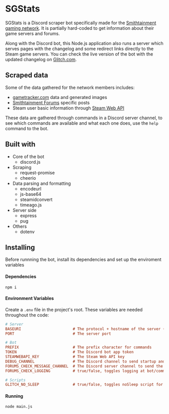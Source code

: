 # SGStats
SGStats is a Discord scraper bot specifically made for the [Smithtainment gaming network](https://forums.smithtainment.com/).
It is partially hard-coded to get information about their game servers and forums.

Along with the Discord bot, this Node.js application also runs a server which serves pages with the changelog and some redirect links directly to the Steam game servers.
You can check the live version of the bot with the updated changelog on [Glitch.com](https://sgstats.glitch.me/).

## Scraped data
Some of the data gathered for the network members includes:
- [gametracker.com](https://www.gametracker.com) data and generated images
- [Smithtainment Forums](https://forums.smithtainment.com/) specific posts
- Steam user basic information through [Steam Web API](https://steamcommunity.com/dev)

These data are gathered through commands in a Discord server channel, to see which commands are available and what each one does, use the ``help`` command to the bot.

## Built with
- Core of the bot
  - discord.js
- Scraping
  - request-promise
  - cheerio
- Data parsing and formatting
  - encodeurl
  - js-base64
  - steamidconvert
  - timeago.js
- Server side
  - express
  - pug
- Others
  - dotenv

## Installing
Before runnning the bot, install its dependencies and set up the enviroment variables

#### Dependencies
```console
npm i
```

#### Environment Variables
Create a ``.env`` file in the project's root. These variables are needed throughout the code:
```ini
# Server
BASEURI                       # The protocol + hostname of the server (Ex: http://localhost)
PORT                          # The server port

# Bot
PREFIX                        # The prefix character for commands
TOKEN                         # The Discord bot app token
STEAMWEBAPI_KEY               # The Steam Web API key
DEBUG_CHANNEL                 # The Discord channel to send startup and specific error messages
FORUMS_CHECK_MESSAGE_CHANNEL  # The Discord server channel to send the forums sections logs
FORUMS_CHECK_LOGGING          # true/false, toggles logging at bot/commands/forums.js

# Scripts
GLITCH_NO_SLEEP               # true/false, toggles noSleep script for Glitch.com
```

#### Running
```console
node main.js
```

